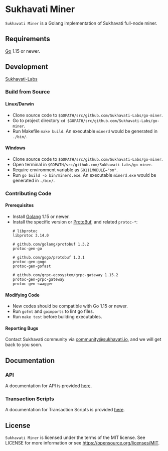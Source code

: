# Sukhavati Miner

`Sukhavati Miner` is a Golang implementation of Sukhavati full-node miner.

## Requirements

[Go](http://golang.org) 1.15 or newer.

## Development

[Sukhavati-Labs](https://github.com/Sukhavati-Labs/go-miner)

### Build from Source

#### Linux/Darwin

- Clone source code to `$GOPATH/src/github.com/Sukhavati-Labs/go-miner`.
- Go to project directory `cd $GOPATH/src/github.com/Sukhavati-Labs/go-miner`.
- Run Makefile `make build`. An executable `minerd` would be generated in `./bin/`.

#### Windows

- Clone source code to `$GOPATH/src/github.com/Sukhavati-Labs/go-miner`.
- Open terminal in `$GOPATH/src/github.com/Sukhavati-Labs/go-miner`.
- Require environment variable as `GO111MODULE="on"`.
- Run `go build -o bin/minerd.exe`. An executable `minerd.exe` would be generated in `./bin/`.

### Contributing Code

#### Prerequisites

- Install [Golang](http://golang.org) 1.15 or newer.
- Install the specific version or [ProtoBuf](https://developers.google.com/protocol-buffers), and related `protoc-*`:
  ```
  # libprotoc
  libprotoc 3.14.0
  
  # github.com/golang/protobuf 1.3.2
  protoc-gen-go
  
  # github.com/gogo/protobuf 1.3.1
  protoc-gen-gogo
  protoc-gen-gofast
  
  # github.com/grpc-ecosystem/grpc-gateway 1.15.2
  protoc-gen-grpc-gateway
  protoc-gen-swagger
  ```

#### Modifying Code

- New codes should be compatible with Go 1.15 or newer.
- Run `gofmt` and `goimports` to lint go files.
- Run `make test` before building executables.

#### Reporting Bugs

Contact Sukhavati community via community@sukhavati.io, and we will get back to you soon.

## Documentation

### API

A documentation for API is provided [here](rpc/README.md).

### Transaction Scripts

A documentation for Transaction Scripts is provided [here](docs/script_en.md).

## License

`Sukhavati Miner` is licensed under the terms of the MIT license. See LICENSE for more information or see https://opensource.org/licenses/MIT.
